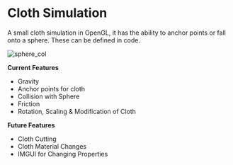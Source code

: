 # Cloth Simulation

A small cloth simulation in OpenGL, it has the ability to anchor points or fall onto a sphere. These can be defined in code.

![sphere_col](https://user-images.githubusercontent.com/25098044/132191313-b2d9cb1a-b57f-4e46-835a-7373487ceec9.gif)

**Current Features**
- Gravity
- Anchor points for cloth
- Collision with Sphere 
- Friction
- Rotation, Scaling & Modification of Cloth

**Future Features**
- Cloth Cutting
- Cloth Material Changes
- IMGUI for Changing Properties
